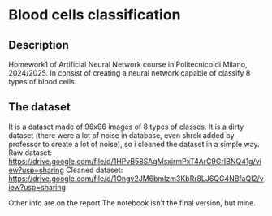 # Blood cells classification

## Description
Homework1 of Artificial Neural Network course in Politecnico di Milano, 2024/2025. In consist of creating a neural network capable of classify 8 types of blood cells.

## The dataset
It is a dataset made of 96x96 images of 8 types of classes. It is a dirty dataset (there were a lot of noise in database, even shrek added by professor to create a lot of noise), so i cleaned the dataset in a simple way.
Raw dataset: https://drive.google.com/file/d/1HPvB58SAgMsxjrmPxT4ArC9GrIBNQ41g/view?usp=sharing
Cleaned dataset: https://drive.google.com/file/d/1Ongv2JM6bmIzm3KbRr8LJ6QG4NBfaQl2/view?usp=sharing

Other info are on the report
The notebook isn't the final version, but mine.
